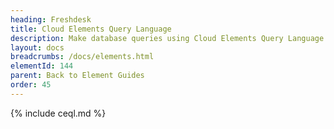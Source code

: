 ```yaml
---
heading: Freshdesk
title: Cloud Elements Query Language
description: Make database queries using Cloud Elements Query Language.
layout: docs
breadcrumbs: /docs/elements.html
elementId: 144
parent: Back to Element Guides
order: 45
---
```


{% include ceql.md %}
